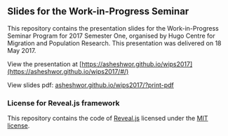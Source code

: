 ## Slides for the Work-in-Progress Seminar

This repository contains the presentation slides for the Work-in-Progress Seminar Program for 2017 Semester One, organised by Hugo Centre for Migration and Population Research. This presentation was delivered on 18 May 2017.

View the presentation at [https://asheshwor.github.io/wips2017](https://asheshwor.github.io/wips2017/#/)

View slides pdf: [asheshwor.github.io/wips2017/?print-pdf](https://asheshwor.github.io/wips2017/?print-pdf)

### License for Reveal.js framework

This repository contains the code of [Reveal.js](https://github.com/hakimel/reveal.js) licensed under the [MIT license](https://github.com/asheshwor/wips2017/blob/master/LICENSE).
